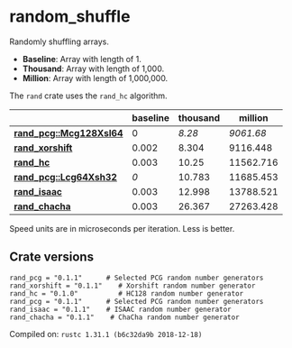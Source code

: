 # random_shuffle
Randomly shuffling arrays.

* **Baseline**: Array with length of 1.
* **Thousand**: Array with length of 1,000.
* **Million**: Array with length of 1,000,000.

The `rand` crate uses the `rand_hc` algorithm.

| | baseline | thousand | million |
| --- | --- | --- | --- |
| **[rand_pcg::Mcg128Xsl64](https://crates.io/crates/rand_pcg)** | 0 | *8.28* | *9061.68* |
| **[rand_xorshift](https://crates.io/crates/rand_xorshift)** | 0.002 | 8.304 | 9116.448 |
| **[rand_hc](https://crates.io/crates/rand_hc)** | 0.003 | 10.25 | 11562.716 |
| **[rand_pcg::Lcg64Xsh32](https://crates.io/crates/rand_pcg)** | *0* | 10.783 | 11685.453 |
| **[rand_isaac](https://crates.io/crates/rand_isaac)** | 0.003 | 12.998 | 13788.521 |
| **[rand_chacha](https://crates.io/crates/rand_chacha)** | 0.003 | 26.367 | 27263.428 |

Speed units are in microseconds per iteration. Less is better.

## Crate versions

    rand_pcg = "0.1.1"      # Selected PCG random number generators 
    rand_xorshift = "0.1.1"    # Xorshift random number generator 
    rand_hc = "0.1.0"          # HC128 random number generator 
    rand_pcg = "0.1.1"      # Selected PCG random number generators 
    rand_isaac = "0.1.1"    # ISAAC random number generator 
    rand_chacha = "0.1.1"    # ChaCha random number generator 

Compiled on: `rustc 1.31.1 (b6c32da9b 2018-12-18)`